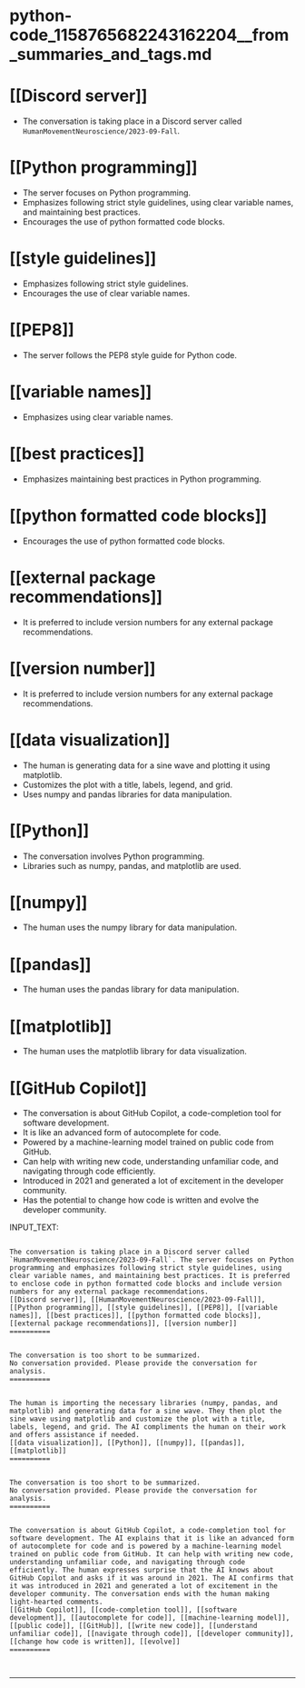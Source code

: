 # python-code_1158765682243162204__from_summaries_and_tags.md

# [[Discord server]]
- The conversation is taking place in a Discord server called `HumanMovementNeuroscience/2023-09-Fall`.

# [[Python programming]]
- The server focuses on Python programming.
- Emphasizes following strict style guidelines, using clear variable names, and maintaining best practices.
- Encourages the use of python formatted code blocks.

# [[style guidelines]]
- Emphasizes following strict style guidelines.
- Encourages the use of clear variable names.

# [[PEP8]]
- The server follows the PEP8 style guide for Python code.

# [[variable names]]
- Emphasizes using clear variable names.

# [[best practices]]
- Emphasizes maintaining best practices in Python programming.

# [[python formatted code blocks]]
- Encourages the use of python formatted code blocks.

# [[external package recommendations]]
- It is preferred to include version numbers for any external package recommendations.

# [[version number]]
- It is preferred to include version numbers for any external package recommendations.

# [[data visualization]]
- The human is generating data for a sine wave and plotting it using matplotlib.
- Customizes the plot with a title, labels, legend, and grid.
- Uses numpy and pandas libraries for data manipulation.

# [[Python]]
- The conversation involves Python programming.
- Libraries such as numpy, pandas, and matplotlib are used.

# [[numpy]]
- The human uses the numpy library for data manipulation.

# [[pandas]]
- The human uses the pandas library for data manipulation.

# [[matplotlib]]
- The human uses the matplotlib library for data visualization.

# [[GitHub Copilot]]
- The conversation is about GitHub Copilot, a code-completion tool for software development.
- It is like an advanced form of autocomplete for code.
- Powered by a machine-learning model trained on public code from GitHub.
- Can help with writing new code, understanding unfamiliar code, and navigating through code efficiently.
- Introduced in 2021 and generated a lot of excitement in the developer community.
- Has the potential to change how code is written and evolve the developer community.

INPUT_TEXT:

```

The conversation is taking place in a Discord server called `HumanMovementNeuroscience/2023-09-Fall`. The server focuses on Python programming and emphasizes following strict style guidelines, using clear variable names, and maintaining best practices. It is preferred to enclose code in python formatted code blocks and include version numbers for any external package recommendations.
[[Discord server]], [[HumanMovementNeuroscience/2023-09-Fall]], [[Python programming]], [[style guidelines]], [[PEP8]], [[variable names]], [[best practices]], [[python formatted code blocks]], [[external package recommendations]], [[version number]]
==========


The conversation is too short to be summarized.
No conversation provided. Please provide the conversation for analysis.
==========


The human is importing the necessary libraries (numpy, pandas, and matplotlib) and generating data for a sine wave. They then plot the sine wave using matplotlib and customize the plot with a title, labels, legend, and grid. The AI compliments the human on their work and offers assistance if needed.
[[data visualization]], [[Python]], [[numpy]], [[pandas]], [[matplotlib]]
==========


The conversation is too short to be summarized.
No conversation provided. Please provide the conversation for analysis.
==========


The conversation is about GitHub Copilot, a code-completion tool for software development. The AI explains that it is like an advanced form of autocomplete for code and is powered by a machine-learning model trained on public code from GitHub. It can help with writing new code, understanding unfamiliar code, and navigating through code efficiently. The human expresses surprise that the AI knows about GitHub Copilot and asks if it was around in 2021. The AI confirms that it was introduced in 2021 and generated a lot of excitement in the developer community. The conversation ends with the human making light-hearted comments.
[[GitHub Copilot]], [[code-completion tool]], [[software development]], [[autocomplete for code]], [[machine-learning model]], [[public code]], [[GitHub]], [[write new code]], [[understand unfamiliar code]], [[navigate through code]], [[developer community]], [[change how code is written]], [[evolve]]
==========



```

___

